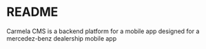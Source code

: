# README

Carmela CMS is a backend platform for a mobile app designed for a mercedez-benz dealership mobile app 
